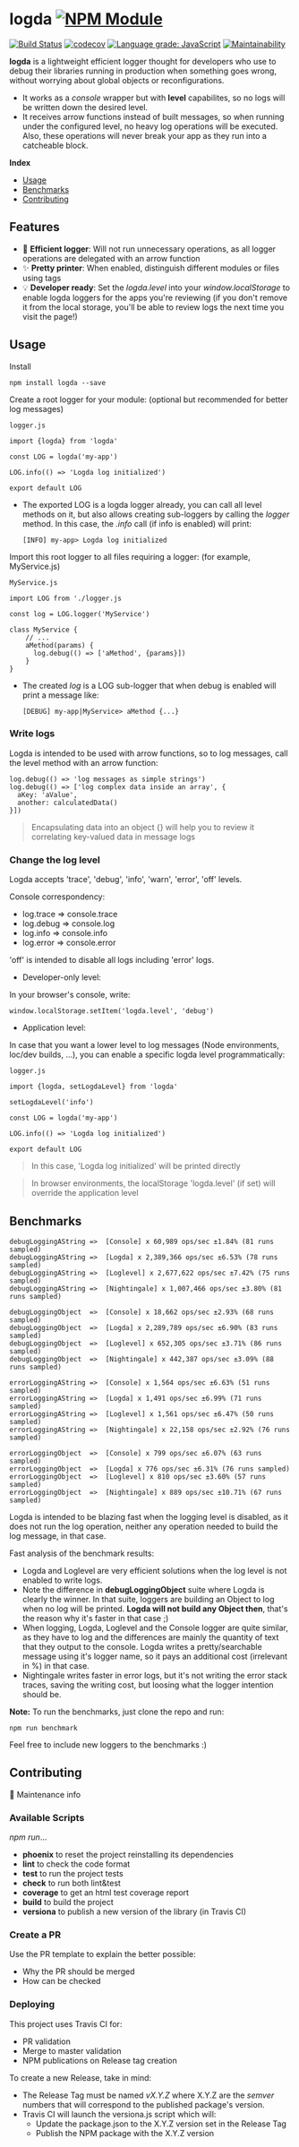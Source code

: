 # logda [![NPM Module](https://img.shields.io/npm/v/logda.svg)](https://www.npmjs.com/package/logda)

[![Build Status](https://travis-ci.org/alextremp/logda.svg?branch=master)](https://travis-ci.org/alextremp/logda)
[![codecov](https://codecov.io/gh/alextremp/logda/branch/master/graph/badge.svg)](https://codecov.io/gh/alextremp/logda)
[![Language grade: JavaScript](https://img.shields.io/lgtm/grade/javascript/g/alextremp/logda.svg?logo=lgtm&logoWidth=18)](https://lgtm.com/projects/g/alextremp/logda/context:javascript)
[![Maintainability](https://api.codeclimate.com/v1/badges/53000060cbda73bad602/maintainability)](https://codeclimate.com/github/alextremp/logda/maintainability)

**logda** is a lightweight efficient logger thought for developers who use to debug their libraries running in production when something goes wrong, without worrying about global objects or reconfigurations.

* It works as a _console_ wrapper but with **level** capabilites, so no logs will be written down the desired level.
* It receives arrow functions instead of built messages, so when running under the configured level, no heavy log operations will be executed. Also, these operations will never break your app as they run into a catcheable block. 

**Index**

* [Usage](#usage)
* [Benchmarks](#benchmarks)
* [Contributing](#contributing)

## Features

* :rocket: **Efficient logger**: Will not run unnecessary operations, as all logger operations are delegated with an arrow function
* :sparkles: **Pretty printer**: When enabled, distinguish different modules or files using tags 
* :bulb: **Developer ready**: Set the _logda.level_ into your _window.localStorage_ to enable logda loggers for the apps you're reviewing (if you don't remove it from the local storage, you'll be able to review logs the next time you visit the page!)

## Usage

Install

```
npm install logda --save
```

Create a root logger for your module: (optional but recommended for better log messages)

`logger.js`
``` ecmascript 6
import {logda} from 'logda'

const LOG = logda('my-app')

LOG.info(() => 'Logda log initialized')

export default LOG
```

* The exported LOG is a logda logger already, you can call all level methods on it, but also allows creating sub-loggers by calling the _logger_ method. In this case, the _.info_ call (if info is enabled) will print:

  ```
  [INFO] my-app> Logda log initialized
  ```

Import this root logger to all files requiring a logger: (for example, MyService.js)

`MyService.js`
``` ecmascript 6
import LOG from './logger.js

const log = LOG.logger('MyService')

class MyService {
    // ...
    aMethod(params) {
      log.debug(() => ['aMethod', {params}])
    }
}

```

* The created _log_ is a LOG sub-logger that when debug is enabled will print a message like:
  ```
  [DEBUG] my-app|MyService> aMethod {...}
  ```

### Write logs

Logda is intended to be used with arrow functions, so to log messages, call the level method with an arrow function:

```ecmascript 6
log.debug(() => 'log messages as simple strings')
log.debug(() => ['log complex data inside an array', {
  aKey: 'aValue',
  another: calculatedData()
}])
```

>Encapsulating data into an object {} will help you to review it correlating key-valued data in message logs

### Change the log level

Logda accepts 'trace', 'debug', 'info', 'warn', 'error', 'off' levels.

Console correspondency:
* log.trace => console.trace
* log.debug => console.log
* log.info => console.info
* log.error => console.error

'off' is intended to disable all logs including 'error' logs.

* Developer-only level:

In your browser's console, write:

```
window.localStorage.setItem('logda.level', 'debug')
```

* Application level:

In case that you want a lower level to log messages (Node environments, loc/dev builds, ...), you can enable a specific logda level programmatically:

`logger.js`
``` ecmascript 6
import {logda, setLogdaLevel} from 'logda'

setLogdaLevel('info')

const LOG = logda('my-app')

LOG.info(() => 'Logda log initialized')

export default LOG
```

>In this case, 'Logda log initialized' will be printed directly

>In browser environments, the localStorage 'logda.level' (if set) will override the application level

## Benchmarks

```
debugLoggingAString	=>	[Console] x 60,989 ops/sec ±1.84% (81 runs sampled)
debugLoggingAString	=>	[Logda] x 2,389,366 ops/sec ±6.53% (78 runs sampled)
debugLoggingAString	=>	[Loglevel] x 2,677,622 ops/sec ±7.42% (75 runs sampled)
debugLoggingAString	=>	[Nightingale] x 1,007,466 ops/sec ±3.80% (81 runs sampled)

debugLoggingObject	=>	[Console] x 18,662 ops/sec ±2.93% (68 runs sampled)
debugLoggingObject	=>	[Logda] x 2,289,789 ops/sec ±6.90% (83 runs sampled)
debugLoggingObject	=>	[Loglevel] x 652,305 ops/sec ±3.71% (86 runs sampled)
debugLoggingObject	=>	[Nightingale] x 442,387 ops/sec ±3.09% (88 runs sampled)

errorLoggingAString	=>	[Console] x 1,564 ops/sec ±6.63% (51 runs sampled)
errorLoggingAString	=>	[Logda] x 1,491 ops/sec ±6.99% (71 runs sampled)
errorLoggingAString	=>	[Loglevel] x 1,561 ops/sec ±6.47% (50 runs sampled)
errorLoggingAString	=>	[Nightingale] x 22,158 ops/sec ±2.92% (76 runs sampled)

errorLoggingObject	=>	[Console] x 799 ops/sec ±6.07% (63 runs sampled)
errorLoggingObject	=>	[Logda] x 776 ops/sec ±6.31% (76 runs sampled)
errorLoggingObject	=>	[Loglevel] x 810 ops/sec ±3.60% (57 runs sampled)
errorLoggingObject	=>	[Nightingale] x 889 ops/sec ±10.71% (67 runs sampled)
```

Logda is intended to be blazing fast when the logging level is disabled, as it does not run the log operation, neither any operation needed to build the log message, in that case.

Fast analysis of the benchmark results:
- Logda and Loglevel are very efficient solutions when the log level is not enabled to write logs.
- Note the difference in __debugLoggingObject__ suite where Logda is clearly the winner. In that suite, loggers are building an Object to log when no log will be printed. **Logda will not build any Object then**, that's the reason why it's faster in that case ;)
- When logging, Logda, Loglevel and the Console logger are quite similar, as they have to log and the differences are mainly the quantity of text that they output to the console. Logda writes a pretty/searchable message using it's logger name, so it pays an additional cost (irrelevant in %) in that case.
- Nightingale writes faster in error logs, but it's not writing the error stack traces, saving the writing cost, but loosing what the logger intention should be.  

**Note:**
To run the benchmarks, just clone the repo and run:

```
npm run benchmark
```

Feel free to include new loggers to the benchmarks :)

## Contributing

:wrench: Maintenance info

### Available Scripts

_npm run_...
* **phoenix** to reset the project reinstalling its dependencies
* **lint** to check the code format
* **test** to run the project tests
* **check** to run both lint&test
* **coverage** to get an html test coverage report
* **build** to build the project
* **versiona** to publish a new version of the library (in Travis CI)

### Create a PR

Use the PR template to explain the better possible:
* Why the PR should be merged
* How can be checked

### Deploying

This project uses Travis CI for:
* PR validation
* Merge to master validation
* NPM publications on Release tag creation

To create a new Release, take in mind:
* The Release Tag must be named *vX.Y.Z* where X.Y.Z are the _semver_ numbers that will correspond to the published package's version.
* Travis CI will launch the versiona.js script which will:
  * Update the package.json to the X.Y.Z version set in the Release Tag
  * Publish the NPM package with the X.Y.Z version
